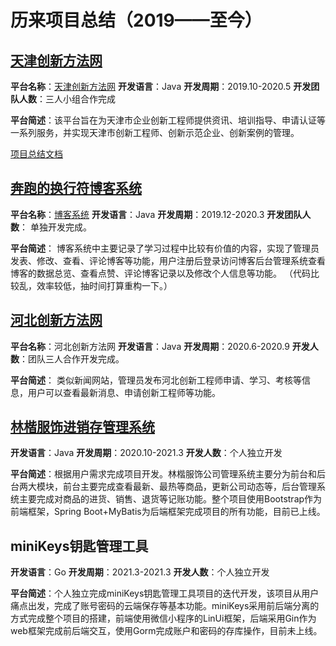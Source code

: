 # 历来项目总结（2019——至今）
## [天津创新方法网](https://etriz.hebut.edu.cn)

**平台名称**：[天津创新方法网](  )   **开发语言**：Java   **开发周期**：2019.10-2020.5   **开发团队人数**：三人小组合作完成 

**平台简述**：该平台旨在为天津市企业创新工程师提供资讯、培训指导、申请认证等一系列服务，并实现天津市创新工程师、创新示范企业、创新案例的管理。

[项目总结文档](tj_IKC/index.md)

## [奔跑的换行符博客系统](https://yamon.top)

**平台名称**：[博客系统](/)  **开发语言**：Java  **开发周期**：2019.12-2020.3  **开发团队人数**： 单独开发完成。

**平台简述**： 博客系统中主要记录了学习过程中比较有价值的内容，实现了管理员发表、修改、查看、评论博客等功能，用户注册后登录访问博客后台管理系统查看博客的数据总览、查看点赞、评论博客记录以及修改个人信息等功能。  （代码比较乱，效率较低，抽时间打算重构一下。）

## [河北创新方法网](http://cxff.hebsti.cn/) 

**平台名称**：河北创新方法网  **开发语言**：Java  **开发周期**：2020.6-2020.9  **开发人数**：团队三人合作开发完成。

**平台简述**： 类似新闻网站，管理员发布河北创新工程师申请、学习、考核等信息，用户可以查看最新消息、申请创新工程师等功能。

## [林楷服饰进销存管理系统](http://linkaii.cn/)  

**开发语言**：Java  **开发周期**：2020.10-2021.3  **开发人数**：个人独立开发

**平台简述**：根据用户需求完成项目开发。林楷服饰公司管理系统主要分为前台和后台两大模块，前台主要完成查看最新、最热等商品，更新公司动态等，后台管理系统主要完成对商品的进货、销售、退货等记账功能。整个项目使用Bootstrap作为前端框架，Spring Boot+MyBatis为后端框架完成项目的所有功能，目前已上线。  

## miniKeys钥匙管理工具

**开发语言**：Go  **开发周期**：2021.3-2021.3  **开发人数**：个人独立开发

**平台简述**：个人独立完成miniKeys钥匙管理工具项目的迭代开发，该项目从用户痛点出发，完成了账号密码的云端保存等基本功能。miniKeys采用前后端分离的方式完成整个项目的搭建，前端使用微信小程序的LinUi框架，后端采用Gin作为web框架完成前后端交互，使用Gorm完成账户和密码的存库操作，目前未上线。  

